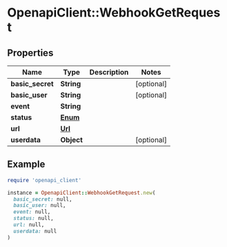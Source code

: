 # OpenapiClient::WebhookGetRequest

## Properties

| Name | Type | Description | Notes |
| ---- | ---- | ----------- | ----- |
| **basic_secret** | **String** |  | [optional] |
| **basic_user** | **String** |  | [optional] |
| **event** | **String** |  |  |
| **status** | [**Enum**](Enum.md) |  |  |
| **url** | [**Url**](Url.md) |  |  |
| **userdata** | **Object** |  | [optional] |

## Example

```ruby
require 'openapi_client'

instance = OpenapiClient::WebhookGetRequest.new(
  basic_secret: null,
  basic_user: null,
  event: null,
  status: null,
  url: null,
  userdata: null
)
```


